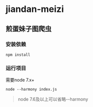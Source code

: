 # jiandan-meizi

## 煎蛋妹子图爬虫

### 安装依赖
```
npm install 
```

### 运行项目
需要node 7.x+
```
node --harmony index.js
```
> node 7.6及以上可以省略--harmony